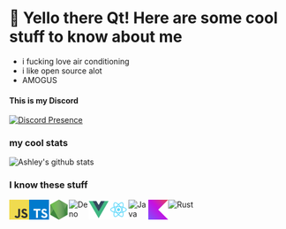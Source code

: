 # 👋 Yello there Qt! Here are some cool stuff to know about me
- i fucking love air conditioning
- i like open source alot
- AMOGUS

#### This is my Discord
[![Discord Presence](https://lanyard-profile-readme.vercel.app/api/396571938081865741)](https://discord.com/users/396571938081865741) <!-- look mom im on a readme -->
### my cool stats
![Ashley's github stats](https://github-readme-stats.vercel.app/api/top-langs/?username=iamashley0&layout=compact&theme=tokyonight)
### I know these stuff
<img align="left" alt="JavaScript" width="36px" src="https://raw.githubusercontent.com/github/explore/80688e429a7d4ef2fca1e82350fe8e3517d3494d/topics/javascript/javascript.png" />
<img align="left" alt="TypeScript" width="36px" src="https://raw.githubusercontent.com/github/explore/80688e429a7d4ef2fca1e82350fe8e3517d3494d/topics/typescript/typescript.png" />
<img align="left" alt="NodeJS" width="36px" src="https://raw.githubusercontent.com/github/explore/80688e429a7d4ef2fca1e82350fe8e3517d3494d/topics/nodejs/nodejs.png" />
<img align="left" alt="Deno" width="36px" src="https://deno.land/logo.svg" />
<img align="left" alt="Vue" width="36px" src="https://raw.githubusercontent.com/github/explore/80688e429a7d4ef2fca1e82350fe8e3517d3494d/topics/vue/vue.png" />
<img align="left" alt="React" width="36px" src="https://raw.githubusercontent.com/github/explore/80688e429a7d4ef2fca1e82350fe8e3517d3494d/topics/react/react.png" />
<img align="left" alt="Java" width="36px" src="https://image.flaticon.com/icons/png/512/226/226777.png" />
<img align="left" alt="Kotlin" width="36px" src="https://raw.githubusercontent.com/github/explore/80688e429a7d4ef2fca1e82350fe8e3517d3494d/topics/kotlin/kotlin.png" />
<img aligin="left" alt="Rust" width="36px" src="https://external-content.duckduckgo.com/iu/?u=https%3A%2F%2Ftrendig-prod-docker.s3.amazonaws.com%2Fmedia%2Fuploads%2F2018%2F03%2F19%2Frust_programming_language_black_logosvg_mEdKiCT.png" />
